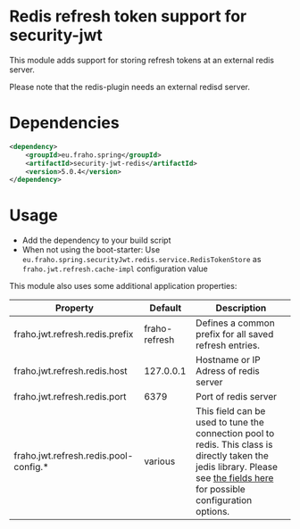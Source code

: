 # Redis refresh token support for security-jwt

This module adds support for storing refresh tokens at an external redis server.

Please note that the redis-plugin needs an external redisd server.

# Dependencies
```xml
<dependency>
    <groupId>eu.fraho.spring</groupId>
    <artifactId>security-jwt-redis</artifactId>
    <version>5.0.4</version>
</dependency>
```

# Usage
* Add the dependency to your build script
* When not using the boot-starter: Use ```eu.fraho.spring.securityJwt.redis.service.RedisTokenStore``` as ```fraho.jwt.refresh.cache-impl``` configuration value

This module also uses some additional application properties:

| Property                              | Default       | Description                                                                                                                                                                                                                                                                                                                                                    |
|---------------------------------------|---------------|----------------------------------------------------------------------------------------------------------------------------------------------------------------------------------------------------------------------------------------------------------------------------------------------------------------------------------------------------------------|
| fraho.jwt.refresh.redis.prefix        | fraho-refresh | Defines a common prefix for all saved refresh entries.                                                                                                                                                                                                                                                                                                         |
| fraho.jwt.refresh.redis.host          | 127.0.0.1     | Hostname or IP Adress of redis server                                                                                                                                                                                                                                                                                                                          |
| fraho.jwt.refresh.redis.port          | 6379          | Port of redis server                                                                                                                                                                                                                                                                                                                                           |
| fraho.jwt.refresh.redis.pool-config.* | various       | This field can be used to tune the connection pool to redis. This class is directly taken the jedis library. Please see [the fields here](https://static.javadoc.io/redis.clients/jedis/2.9.0/redis/clients/jedis/JedisPoolConfig.html#methods.inherited.from.class.org.apache.commons.pool2.impl.GenericObjectPoolConfig) for possible configuration options. |
